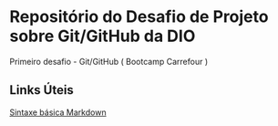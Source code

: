 # Repositório do Desafio de Projeto sobre Git/GitHub da DIO
Primeiro desafio - Git/GitHub ( Bootcamp Carrefour ) 

## Links Úteis 
[Sintaxe básica Markdown](https://www.markdownguide.org/basic-syntax/)
